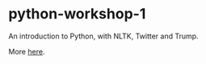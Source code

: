 # python-workshop-1
An introduction to Python, with NLTK, Twitter and Trump.

More [here](https://medium.com/@alialavi/surely-youre-joking-mr-trump-part-i-ecfb89be5d79).
